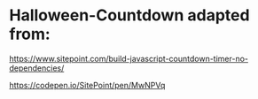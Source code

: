 # Halloween-Countdown adapted from:

https://www.sitepoint.com/build-javascript-countdown-timer-no-dependencies/

https://codepen.io/SitePoint/pen/MwNPVq
